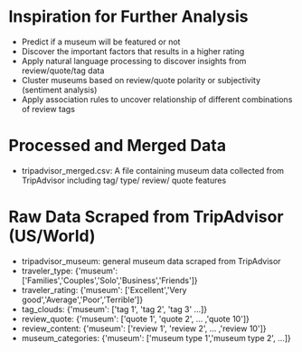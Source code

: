 # Inspiration for Further Analysis
- Predict if a museum will be featured or not
- Discover the important factors that results in a higher rating
- Apply natural language processing to discover insights from review/quote/tag data
- Cluster museums based on review/quote polarity or subjectivity (sentiment analysis)
- Apply association rules to uncover relationship of different combinations of review tags

# Processed and Merged Data
- tripadvisor_merged.csv: A file containing museum data collected from TripAdvisor including tag/ type/ review/ quote features



# Raw Data Scraped from TripAdvisor (US/World)
- tripadvisor_museum: general museum data scraped from TripAdvisor
- traveler_type: {'museum': ['Families','Couples','Solo','Business','Friends']}
- traveler_rating: {'museum': ['Excellent','Very good','Average','Poor','Terrible']}
- tag_clouds: {'museum': ['tag 1', 'tag 2', 'tag 3' …]}
- review_quote: {'museum': ['quote 1', 'quote 2', … ,'quote 10']}
- review_content: {'museum': ['review 1', 'review 2', … ,'review 10']}
- museum_categories: {'museum': ['museum type 1','museum type 2', …]}